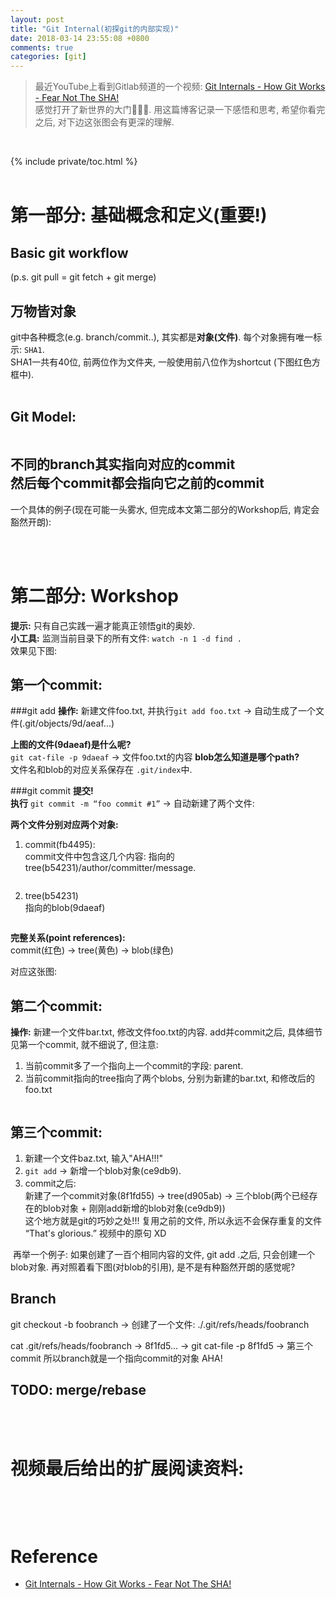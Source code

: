 ```yaml
---
layout: post
title: "Git Internal(初探git的内部实现)"
date: 2018-03-14 23:55:08 +0800
comments: true
categories: [git]
---
```


> 最近YouTube上看到Gitlab频道的一个视频: [Git Internals - How Git Works - Fear Not The SHA!](https://www.youtube.com/watch?v=P6jD966jzlk)   
感觉打开了新世界的大门🤩😍🤣. 用这篇博客记录一下感悟和思考, 希望你看完之后, 对下边这张图会有更深的理解.    
<img style="max-height:250px" class="lazy" data-original="/images/blog/180315_git_internal/6993E92A-CB86-4BB9-9063-F3134BDC94D3.png">
<!--more-->
<br><br>

{% include private/toc.html %}
<br><br>


# 第一部分: 基础概念和定义(重要!)
## Basic git workflow   
(p.s. git pull = git fetch + git merge)   
<img style="max-height: 400px" class="lazy" data-original="/images/blog/180315_git_internal/1FA4B411-E64F-4438-B889-E4F7DE9C27E5.png">

## 万物皆对象
git中各种概念(e.g. branch/commit..), 其实都是**对象(文件)**. 每个对象拥有唯一标示: `SHA1`.   
SHA1一共有40位, 前两位作为文件夹, 一般使用前八位作为shortcut (下图红色方框中).   
<img style="max-height:200px" class="lazy" data-original="/images/blog/180315_git_internal/AE2169D4-24D6-4E62-81C7-DD783DDDE3DC.png">
<img style="max-height:200px" class="lazy" data-original="/images/blog/180315_git_internal/15210820035986.jpg">


## Git Model:   
<img style="max-height:300px" class="lazy" data-original="/images/blog/180315_git_internal/B7315A1E-8F50-4597-BCEC-5AAAAF5D8DE8.png">

不同的branch其实指向对应的commit    
然后每个commit都会指向它之前的commit  
------  
一个具体的例子(现在可能一头雾水, 但完成本文第二部分的Workshop后, 肯定会豁然开朗):    
<img style="max-height:320px" class="lazy" data-original="/images/blog/180315_git_internal/6993E92A-CB86-4BB9-9063-F3134BDC94D3-1.png">

<br><br>

# 第二部分: Workshop

**提示:** 只有自己实践一遍才能真正领悟git的奥妙.   
**小工具:** 监测当前目录下的所有文件: `watch -n 1 -d find .`   
效果见下图:      
<img style="max-height:200px" class="lazy" data-original="/images/blog/180315_git_internal/133173A3-26FB-4066-8229-D7FAFEF5B654.png">


## 第一个commit:   

###git add
**操作:** 新建文件foo.txt, 并执行`git add foo.txt` → 自动生成了一个文件(.git/objects/9d/aeaf...)      
<img style="max-height:270px" class="lazy" data-original="/images/blog/180315_git_internal/9B1A1C47-EDCD-41EF-A759-4AC2336E2582.png">

**上图的文件(9daeaf)是什么呢?**   
`git cat-file -p 9daeaf` → 文件foo.txt的内容
**blob怎么知道是哪个path?**   
文件名和blob的对应关系保存在 `.git/index`中. 
<img style="max-height:200px" class="lazy" data-original="/images/blog/180315_git_internal/3ADA3565-0DC7-461A-B637-770264553DE6.png">

###git commit
**提交!**   
**执行** `git commit -m “foo commit #1”` →  自动新建了两个文件:    
<img style="max-height:220px" class="lazy" data-original="/images/blog/180315_git_internal/C32B30A0-304F-4C5F-BDB4-C8F1E4AF028B.png">    

**两个文件分别对应两个对象:**

1. commit(fb4495):   
commit文件中包含这几个内容: 指向的tree(b54231)/author/committer/message.   
<img style="max-height:200px" class="lazy" data-original="/images/blog/180315_git_internal/600D84D1-5EB3-4085-9C17-AF368B14E2A9.png">

2. tree(b54231)   
指向的blob(9daeaf)   
<img style="max-height:200px" class="lazy" data-original="/images/blog/180315_git_internal/3492EBD4-1970-4D1A-8399-B5CA24F10BED.png">

**完整关系(point references):**   
commit(红色) → tree(黄色) → blob(绿色)   
<img style="max-height:200px" class="lazy" data-original="/images/blog/180315_git_internal/6F27581D-D28A-4296-9C0D-7E5ECFEF12C9.png">

对应这张图:   
<img class="lazy" data-original="/images/blog/180315_git_internal/B7315A1E-8F50-4597-BCEC-5AAAAF5D8DE8-1.png">
<br>

## 第二个commit:   
**操作:** 新建一个文件bar.txt, 修改文件foo.txt的内容. add并commit之后, 具体细节见第一个commit, 就不细说了, 但注意:

1. 当前commit多了一个指向上一个commit的字段: parent.   
2. 当前commit指向的tree指向了两个blobs, 分别为新建的bar.txt, 和修改后的foo.txt

<img style="max-height:250px" class="lazy" data-original="/images/blog/180315_git_internal/C57A8ECB-062D-4CDE-B54E-26F8EEA5F57C.png">
<br>

## 第三个commit:   
1. 新建一个文件baz.txt, 输入"AHA!!!"      
2. `git add` → 新增一个blob对象(ce9db9).   
3. commit之后:   
新建了一个commit对象(8f1fd55) → tree(d905ab) → 三个blob(两个已经存在的blob对象 + 刚刚add新增的blob对象(ce9db9))   
这个地方就是git的巧妙之处!!! 复用之前的文件, 所以永远不会保存重复的文件   
“That's glorious.” 视频中的原句 XD   
<img style="max-height:250px" class="lazy" data-original="/images/blog/180315_git_internal/ABEB63D2-D630-4D0F-AE0D-07A685311A03.png">   
再举一个例子: 如果创建了一百个相同内容的文件, git add .之后, 只会创建一个blob对象.    
再对照着看下图(对blob的引用), 是不是有种豁然开朗的感觉呢?     
<img class="lazy" style="max-height: 350px;" data-original="/images/blog/180315_git_internal/6993E92A-CB86-4BB9-9063-F3134BDC94D3-3.png">
<br>


## Branch
git checkout -b foobranch → 创建了一个文件: ./.git/refs/heads/foobranch

cat .git/refs/heads/foobranch → 8f1fd5... → git cat-file -p 8f1fd5 → 第三个commit
所以branch就是一个指向commit的对象 AHA!   
<img style="max-height:200px" class="lazy" data-original="/images/blog/180315_git_internal/C83061B0-4743-4BDE-8938-61A73E65B5AF.png">   
<img style="max-height: 350px;" class="lazy" data-original="/images/blog/180315_git_internal/6993E92A-CB86-4BB9-9063-F3134BDC94D3-4.png">
<br>

## TODO: merge/rebase
<br><br>

# 视频最后给出的扩展阅读资料:   
<img style="max-height:400px" class="lazy" data-original="/images/blog/180315_git_internal/DF36A37C-15FC-41DC-918E-334982A2635A.png">

<br><br>

# Reference

- [Git Internals - How Git Works - Fear Not The SHA!](https://www.youtube.com/watch?v=P6jD966jzlk)


